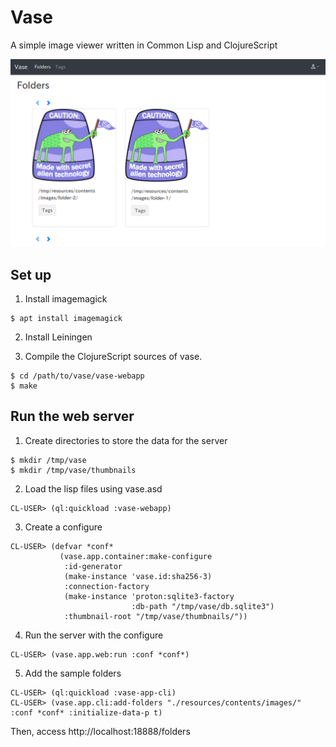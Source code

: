 # Vase

A simple image viewer written in Common Lisp and ClojureScript

![sample](https://github.com/mhkoji/vase/raw/master/imgs/top.png)

## Set up

1. Install imagemagick

```
$ apt install imagemagick
```

2. Install Leiningen


3. Compile the ClojureScript sources of vase.

```
$ cd /path/to/vase/vase-webapp
$ make
```

## Run the web server

1. Create directories to store the data for the server

```
$ mkdir /tmp/vase
$ mkdir /tmp/vase/thumbnails
```

2. Load the lisp files using vase.asd

```
CL-USER> (ql:quickload :vase-webapp)
```

3. Create a configure

```
CL-USER> (defvar *conf*
           (vase.app.container:make-configure
            :id-generator
            (make-instance 'vase.id:sha256-3)
            :connection-factory
            (make-instance 'proton:sqlite3-factory
                           :db-path "/tmp/vase/db.sqlite3")
            :thumbnail-root "/tmp/vase/thumbnails/"))
```

4. Run the server with the configure

```
CL-USER> (vase.app.web:run :conf *conf*)
```

5. Add the sample folders

```
CL-USER> (ql:quickload :vase-app-cli)
CL-USER> (vase.app.cli:add-folders "./resources/contents/images/" :conf *conf* :initialize-data-p t)
```

Then, access http://localhost:18888/folders
